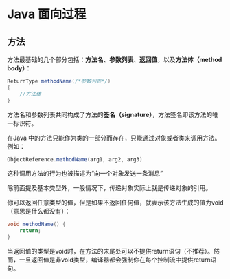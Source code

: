 # Java 面向过程

## 方法

方法最基础的几个部分包括：**方法名**、**参数列表**、**返回值**，以及**方法体（method body）**：

~~~java
ReturnType methodName(/*参数列表*/)
{
    //方法体
}
~~~

方法名和参数列表共同构成了方法的**签名（signature）**，方法签名即该方法的唯一标识符。



在Java 中的方法只能作为类的一部分而存在，只能通过对象或者类来调用方法。例如：

~~~java
ObjectReference.methodName(arg1, arg2, arg3)
~~~

这种调用方法的行为也被描述为“向一个对象发送一条消息”



除前面提及基本类型外，一般情况下，传递对象实际上就是传递对象的引用。



你可以返回任意类型的值，但是如果不返回任何值，就表示该方法生成的值为void（意思是什么都没有）：

~~~java
void methodName() {
    return;
}
~~~

当返回值的类型是void时，在方法的末尾处可以不提供return语句（不推荐）。然而，一旦返回值是非void类型，编译器都会强制你在每个控制流中提供return语句。
